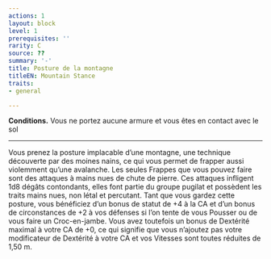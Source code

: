 ```yaml
---
actions: 1
layout: block
level: 1
prerequisites: ''
rarity: C
source: ??
summary: '-'
title: Posture de la montagne
titleEN: Mountain Stance
traits:
- general

---
```


<p><strong>Conditions.</strong> Vous ne portez aucune armure et vous êtes en contact avec le sol</p>
<hr>
<p>Vous prenez la posture implacable d’une montagne, une technique découverte par des moines nains, ce qui vous permet de frapper aussi violemment qu’une avalanche. Les seules Frappes que vous pouvez faire sont des attaques à mains nues de chute de pierre. Ces attaques infligent 1d8 dégâts contondants, elles font partie du groupe pugilat et possèdent les traits mains nues, non létal et percutant. Tant que vous gardez cette posture, vous bénéficiez d’un bonus de statut de +4 à la CA et d’un bonus de circonstances de +2 à vos défenses si l’on tente de vous Pousser ou de vous faire un Croc-en-jambe. Vous avez toutefois un bonus de Dextérité maximal à votre CA de +0, ce qui signifie que vous n’ajoutez pas votre modificateur de Dextérité à votre CA et vos Vitesses sont toutes réduites de 1,50 m.</p>